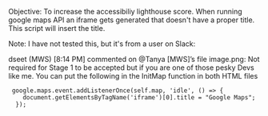Objective: To increase the accessibiliy lighthouse score. When running google maps API an iframe gets generated that doesn't have a proper title. This script will insert the title. 

Note: I have not tested this, but it's from a user on Slack:

dseet (MWS) [8:14 PM]
commented on @Tanya [MWS]’s file image.png: Not required for Stage 1 to be accepted but if you are one of those pesky Devs like me. You can put the following in the InitMap function in both HTML files

```
 google.maps.event.addListenerOnce(self.map, 'idle', () => {
    document.getElementsByTagName('iframe')[0].title = "Google Maps";
  });
```

